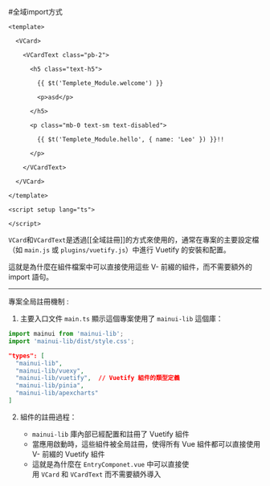 #全域import方式 

``` vue
<template>

  <VCard>

    <VCardText class="pb-2">

      <h5 class="text-h5">

        {{ $t('Templete_Module.welcome') }}

        <p>asd</p>

      </h5>

      <p class="mb-0 text-sm text-disabled">

        {{ $t('Templete_Module.hello', { name: 'Leo' }) }}!!

      </p>

    </VCardText>

  </VCard>

</template>
  
<script setup lang="ts">

</script>
```

`VCard`和`VCardText`是透過[[全域註冊]]的方式來使用的，通常在專案的主要設定檔（如 `main.js` 或 `plugins/vuetify.js`）中進行 Vuetify 的安裝和配置。

這就是為什麼在組件檔案中可以直接使用這些 V- 前綴的組件，而不需要額外的 import 語句。

---

專案全局註冊機制 : 

1. 主要入口文件 `main.ts` 顯示這個專案使用了 `mainui-lib` 這個庫：
``` typescript
import mainui from 'mainui-lib';
import 'mainui-lib/dist/style.css';
```

``` json
"types": [
  "mainui-lib",
  "mainui-lib/vuexy",
  "mainui-lib/vuetify",  // Vuetify 組件的類型定義
  "mainui-lib/pinia",
  "mainui-lib/apexcharts"
]
```

2. 組件的註冊過程：
    
    - `mainui-lib` 庫內部已經配置和註冊了 Vuetify 組件
    - 當應用啟動時，這些組件被全局註冊，使得所有 Vue 組件都可以直接使用 V- 前綴的 Vuetify 組件
    - 這就是為什麼在 `EntryComponet.vue` 中可以直接使用 `VCard` 和 `VCardText` 而不需要額外導入


